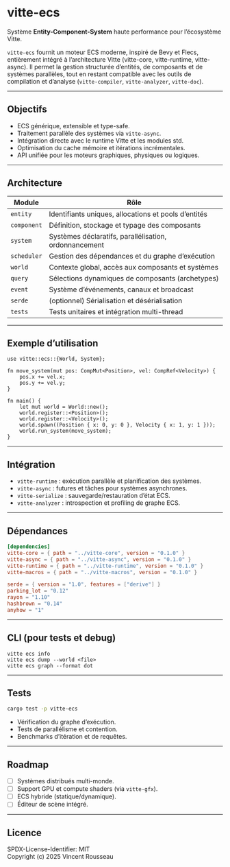 

# vitte-ecs

Système **Entity-Component-System** haute performance pour l’écosystème Vitte.

`vitte-ecs` fournit un moteur ECS moderne, inspiré de Bevy et Flecs, entièrement intégré à l’architecture Vitte (vitte-core, vitte-runtime, vitte-async). Il permet la gestion structurée d’entités, de composants et de systèmes parallèles, tout en restant compatible avec les outils de compilation et d’analyse (`vitte-compiler`, `vitte-analyzer`, `vitte-doc`).

---

## Objectifs

- ECS générique, extensible et type-safe.
- Traitement parallèle des systèmes via `vitte-async`.
- Intégration directe avec le runtime Vitte et les modules std.
- Optimisation du cache mémoire et itérations incrémentales.
- API unifiée pour les moteurs graphiques, physiques ou logiques.

---

## Architecture

| Module        | Rôle |
|----------------|------|
| `entity`       | Identifiants uniques, allocations et pools d’entités |
| `component`    | Définition, stockage et typage des composants |
| `system`       | Systèmes déclaratifs, parallélisation, ordonnancement |
| `scheduler`    | Gestion des dépendances et du graphe d’exécution |
| `world`        | Contexte global, accès aux composants et systèmes |
| `query`        | Sélections dynamiques de composants (archetypes) |
| `event`        | Système d’événements, canaux et broadcast |
| `serde`        | (optionnel) Sérialisation et désérialisation |
| `tests`        | Tests unitaires et intégration multi-thread |

---

## Exemple d’utilisation

```vitte
use vitte::ecs::{World, System};

fn move_system(mut pos: CompMut<Position>, vel: CompRef<Velocity>) {
    pos.x += vel.x;
    pos.y += vel.y;
}

fn main() {
    let mut world = World::new();
    world.register::<Position>();
    world.register::<Velocity>();
    world.spawn((Position { x: 0, y: 0 }, Velocity { x: 1, y: 1 }));
    world.run_system(move_system);
}
```

---

## Intégration

- `vitte-runtime` : exécution parallèle et planification des systèmes.
- `vitte-async` : futures et tâches pour systèmes asynchrones.
- `vitte-serialize` : sauvegarde/restauration d’état ECS.
- `vitte-analyzer` : introspection et profiling de graphe ECS.

---

## Dépendances

```toml
[dependencies]
vitte-core = { path = "../vitte-core", version = "0.1.0" }
vitte-async = { path = "../vitte-async", version = "0.1.0" }
vitte-runtime = { path = "../vitte-runtime", version = "0.1.0" }
vitte-macros = { path = "../vitte-macros", version = "0.1.0" }

serde = { version = "1.0", features = ["derive"] }
parking_lot = "0.12"
rayon = "1.10"
hashbrown = "0.14"
anyhow = "1"
```

---

## CLI (pour tests et debug)

```
vitte ecs info
vitte ecs dump --world <file>
vitte ecs graph --format dot
```

---

## Tests

```bash
cargo test -p vitte-ecs
```

- Vérification du graphe d’exécution.
- Tests de parallélisme et contention.
- Benchmarks d’itération et de requêtes.

---

## Roadmap

- [ ] Systèmes distribués multi-monde.
- [ ] Support GPU et compute shaders (via `vitte-gfx`).
- [ ] ECS hybride (statique/dynamique).
- [ ] Éditeur de scène intégré.

---

## Licence

SPDX-License-Identifier: MIT  
Copyright (c) 2025 Vincent Rousseau